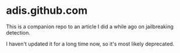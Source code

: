# adis.github.com

This is a companion repo to an article I did a while ago on jailbreaking detection.

I haven't updated it for a long time now, so it's most likely deprecated.
